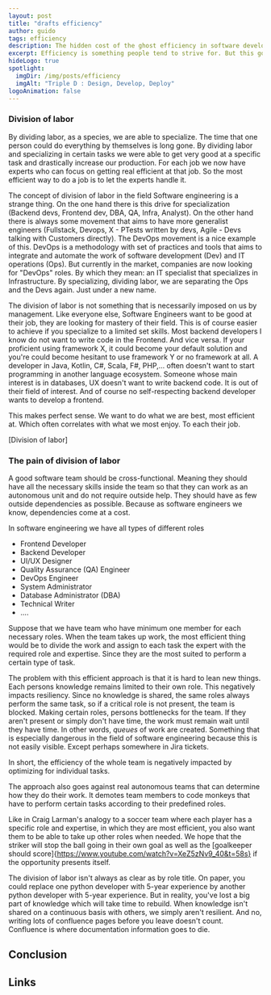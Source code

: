 ```yaml
---
layout: post
title: "drafts efficiency"
author: guido
tags: efficiency
description: The hidden cost of the ghost efficiency in software development
excerpt: Efficiency is something people tend to strive for. But this goal often does more harm than good.
hideLogo: true
spotlight:
  imgDir: /img/posts/efficiency
  imgAlt: "Triple D : Design, Develop, Deploy"
logoAnimation: false
---
```


### Division of labor

By dividing labor, as a species, we are able to specialize. The time that one person could do everything by themselves is long gone. By dividing labor and specializing in certain tasks we were able to get very good at a specific task and drastically increase our production. For each job we now have experts who can focus on getting real efficient at that job. So the most efficient way to do a job is to let the experts handle it.

The concept of division of labor in the field Software engineering is a strange thing. On the one hand there is this drive for specialization (Backend devs, Frontend dev, DBA, QA, Infra, Analyst). On the other hand there is always some movement that aims to have more generalist engineers (Fullstack, Devops, X - PTests written by devs, Agile - Devs talking with Customers directly). The DevOps movement is a nice example of this. DevOps is a methodology with set of practices and tools that aims to integrate and automate the work of software development (Dev) and IT operations (Ops). But currently in the market, companies are now looking for "DevOps" roles. By which they mean: an IT specialist that specializes in Infrastructure. By specializing, dividing labor, we are separating the Ops and the Devs again. Just under a new name.

The division of labor is not something that is necessarily imposed on us by management. Like everyone else, Software Engineers want to be good at their job, they are looking for mastery of their field. This is of course easier to achieve if you specialize to a limited set skills. Most backend developers I know do not want to write code in the Frontend. And vice versa. If your proficient using framework X, it could become your default solution and you're could become hesitant to use framework Y or no framework at all. A developer in Java, Kotlin, C#, Scala, F#, PHP,... often doesn't want to start programming in another language ecosystem. Someone whose main interest is in databases, UX doesn't want to write backend code. It is out of their field of interest. And of course no self-respecting backend developer wants to develop a frontend.

This makes perfect sense. We want to do what we are best, most efficient at. Which often correlates with what we most enjoy. To each their job. 

[Division of labor]

### The pain of division of labor

A good software team should be cross-functional. Meaning they should have all the necessary skills inside the team so that they can work as an autonomous unit and do not require outside help. They should have as few outside dependencies as possible. Because as software engineers we know, dependencies come at a cost.

In software engineering we have all types of different roles

+ Frontend Developer
+ Backend Developer
+ UI/UX Designer
+ Quality Assurance (QA) Engineer
+ DevOps Engineer
+ System Administrator
+ Database Administrator (DBA)
+ Technical Writer
+ ....

Suppose that we have team who have minimum one member for each necessary roles. When the team takes up work, the most efficient thing would be to divide the work and assign to each task the expert with the required role and expertise. Since they are the most suited to perform a certain type of task. 

The problem with this efficient approach is that it is hard to lean new things. Each persons knowledge remains limited to their own role. This negatively impacts resiliency. Since no knowledge is shared, the same roles always perform the same task, so if a critical role is not present, the team is blocked. Making certain roles, persons  bottlenecks for the team. If they aren't present or simply don't have time, the work must remain wait until they have time. In other words, *queues* of work are created. Something that is especially dangerous in the field of software engineering because this is not easily visible. Except perhaps somewhere in Jira tickets.

In short, the efficiency of the whole team is negatively impacted by optimizing for individual tasks.

The approach also goes against real autonomous teams that can determine how they do their work. It demotes team members to code monkeys that have to perform certain tasks according to their predefined roles. 

Like in Craig Larman's analogy to a soccer team where each player has a specific role and expertise, in which they are most efficient, you also want them to be able to take up other roles when needed. We hope that the striker will stop the ball going in their own goal as well as the [goalkeeper should score]{https://www.youtube.com/watch?v=XeZ5zNv9_40&t=58s} if the opportunity presents itself.


The division of labor isn't always as clear as by role title. On paper, you could replace one python developer with 5-year experience by another python developer with 5-year experience. But in reality, you've lost a big part of knowledge which will take time to rebuild. When knowledge isn't shared on a continuous basis with others, we simply aren't resilient. And no, writing lots of confluence pages before you leave doesn't count. Confluence is where documentation information goes to die.

## Conclusion

## Links

